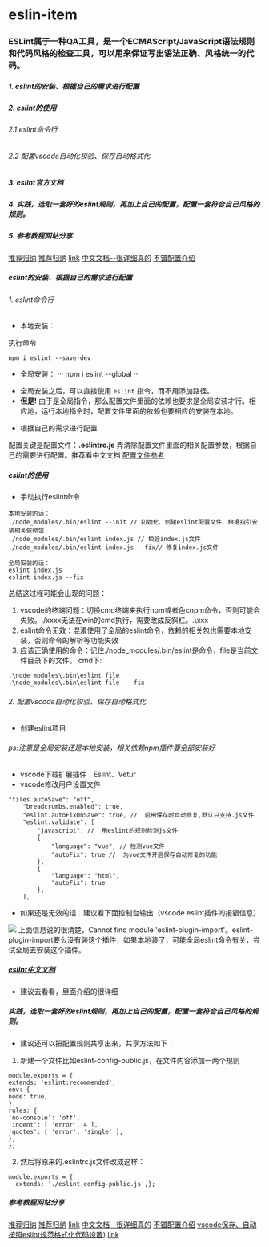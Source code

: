 # eslin-item
### ESLint属于一种QA工具，是一个ECMAScript/JavaScript语法规则和代码风格的检查工具，可以用来保证写出语法正确、风格统一的代码。


##### 1. eslint的安装、根据自己的需求进行配置
##### 2. eslint的使用
 ###### 2.1 eslint命令行
 ###### 2.2 配置vscode自动化校验、保存自动格式化
##### 3. eslint官方文档
##### 4. 实践，选取一套好的eslint规则，再加上自己的配置，配置一套符合自己风格的规则。
##### 5. 参考教程网站分享

[推荐归纳](https://juejin.im/post/5b9cb8b0f265da0ae343e3c0)
[推荐归纳](https://blog.ironmaxi.com/Technique/Lint/eslint/)
[link](https://juejin.im/post/5bab946cf265da0ae92a75ca#heading-0)
[中文文档--很详细真的](http://eslint.cn/)
[不错配置介绍](https://www.404forest.com/2017/05/24/practice-strict-code-style-check/)


##### eslint的安装、根据自己的需求进行配置
 ###### 1. eslint命令行

- 本地安装：

执行命令
```
npm i eslint --save-dev
```


- 全局安装：
···
npm i eslint --global
···

<ul>
<li>全局安装之后，可以直接使用 <code>eslint</code> 指令，而不用添加路径。</li>
<li><strong>但是!</strong> 由于是全局指令，那么配置文件里面的依赖也要求是全局安装才行。相应地，运行本地指令时，配置文件里面的依赖也要相应的安装在本地。</li>
</ul>

- 根据自己的需求进行配置

配置关键是配置文件：<b>.eslintrc.js</b>
弄清除配置文件里面的相关配置参数，根据自己的需要进行配置。推荐看中文文档
[配置文件参考](https://link.juejin.im/?target=https%3A%2F%2Fgist.github.com%2Frswanderer%2F29dc65efc421b3b5b0442f1bd3dcd046)

##### eslint的使用

- 手动执行eslint命令

```
本地安装的话：
./node_modules/.bin/eslint --init // 初始化、创建eslint配置文件、根据指引安装相关依赖包
./node_modules/.bin/eslint index.js // 校验index.js文件
./node_modules/.bin/eslint index.js --fix// 修复index.js文件

全局安装的话：
eslint index.js
eslint index.js --fix
```
总结这过程可能会出现的问题：
1. vscode的终端问题：切换cmd终端来执行npm或者色cnpm命令，否则可能会失败。./xxxx无法在win的cmd执行，需要改成反斜杠。.\xxx
2. eslint命令无效：混淆使用了全局的eslint命令，依赖的相关包也需要本地安装，否则命令的解析等功能失效
3. 应该正确使用的命令：记住./node_modules/.bin/eslint是命令，file是当前文件目录下的文件。
cmd下:
```
.\node_modules\.bin\eslint file 
.\node_modules\.bin\eslint file  --fix
```

###### 2. 配置vscode自动化校验、保存自动格式化

- 创建eslint项目
###### ps:注意是全局安装还是本地安装，相关依赖npm插件要全部安装好
- vscode下载扩展插件：Eslint、Vetur
- vscode修改用户设置文件
```
"files.autoSave": "off",
    "breadcrumbs.enabled": true,
    "eslint.autoFixOnSave": true, //  启用保存时自动修复,默认只支持.js文件
    "eslint.validate": [
        "javascript", //  用eslint的规则检测js文件
        {
            "language": "vue", // 检测vue文件
            "autoFix": true //  为vue文件开启保存自动修复的功能
        },
        {
            "language": "html",
            "autoFix": true
        },
    ],
```
- 如果还是无效的话：建议看下面控制台输出（vscode eslint插件的报错信息）
<img src='https://note.youdao.com/yws/api/personal/file/1095CFDB07874BEAB0487ECC865683AB?method=download&shareKey=2bab3b762975d1dd8aed53766f71ce92'>
上面信息说的很清楚，Cannot find module 'eslint-plugin-import'。eslint-plugin-import要么没有装这个插件，如果本地装了，可能全局eslint命令有关，尝试全局去安装这个插件。

##### [eslint中文文档](http://eslint.cn/)
- 建议去看看，里面介绍的很详细

#####  实践，选取一套好的eslint规则，再加上自己的配置，配置一套符合自己风格的规则。

- 建议还可以把配置规则共享出来，共享方法如下：

1. 新建一个文件比如eslint-config-public.js，在文件内容添加一两个规则
```
module.exports = {
extends: 'eslint:recommended',
env: {
node: true,
},
rules: {
'no-console': 'off',
'indent': [ 'error', 4 ],
'quotes': [ 'error', 'single' ],
},
};

```
2. 然后将原来的.eslintrc.js文件改成这样：
```
module.exports = {
  extends: './eslint-config-public.js',};
```

##### 参考教程网站分享

[推荐归纳](https://juejin.im/post/5b9cb8b0f265da0ae343e3c0)
[推荐归纳](https://blog.ironmaxi.com/Technique/Lint/eslint/)
[link](https://juejin.im/post/5bab946cf265da0ae92a75ca#heading-0)
[中文文档--很详细真的](http://eslint.cn/)
[不错配置介绍](https://www.404forest.com/2017/05/24/practice-strict-code-style-check/)
[vscode保存、自动按照eslint规范格式化代码设置](https://www.haorooms.com/post/vscode_eslint))
[link](https://www.jianshu.com/p/69bfcb95b8d7)


